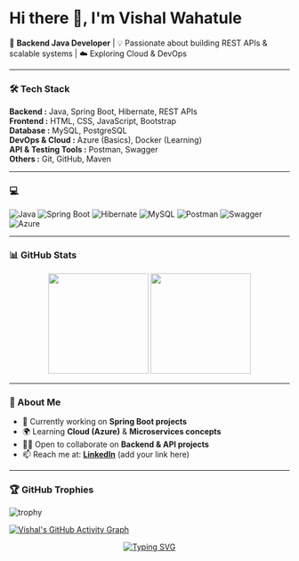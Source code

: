 # Hi there 👋, I'm Vishal Wahatule 

🚀 **Backend Java Developer** | 💡 Passionate about building REST APIs & scalable systems | ☁️ Exploring Cloud & DevOps  

---

### 🛠️ Tech Stack  

**Backend :** Java, Spring Boot, Hibernate, REST APIs  
**Frontend :** HTML, CSS, JavaScript, Bootstrap  
**Database :** MySQL, PostgreSQL  
**DevOps & Cloud :** Azure (Basics), Docker (Learning)  
**API & Testing Tools :** Postman, Swagger  
**Others :** Git, GitHub, Maven  

---

### 💻 
![Java](https://img.shields.io/badge/Java-ED8B00?style=for-the-badge&logo=openjdk&logoColor=white)
![Spring Boot](https://img.shields.io/badge/SpringBoot-6DB33F?style=for-the-badge&logo=springboot&logoColor=white)
![Hibernate](https://img.shields.io/badge/Hibernate-59666C?style=for-the-badge&logo=hibernate&logoColor=white)
![MySQL](https://img.shields.io/badge/MySQL-005C84?style=for-the-badge&logo=mysql&logoColor=white)
![Postman](https://img.shields.io/badge/Postman-FF6C37?style=for-the-badge&logo=postman&logoColor=white)
![Swagger](https://img.shields.io/badge/Swagger-85EA2D?style=for-the-badge&logo=swagger&logoColor=black)
![Azure](https://img.shields.io/badge/Microsoft_Azure-0089D6?style=for-the-badge&logo=microsoft-azure&logoColor=white)

---

### 📊 GitHub Stats  
<p align="center">
  <img src="https://github-readme-stats.vercel.app/api?username=vishal-wahatule-git&show_icons=true&theme=tokyonight" height="180px"/>
  <img src="https://github-readme-streak-stats.herokuapp.com/?user=vishal-wahatule-git&theme=tokyonight" height="180px"/>
</p>  

---

### 🌱 About Me  
- 🔭 Currently working on **Spring Boot projects**  
- 🌍 Learning **Cloud (Azure)** & **Microservices concepts**  
- 🧑‍💻 Open to collaborate on **Backend & API projects**  
- 📫 Reach me at: **[LinkedIn](https://www.linkedin.com/)** (add your link here)  

---

### 🏆 GitHub Trophies
![trophy](https://github-profile-trophy.vercel.app/?username=vishal-wahatule-git&theme=algolia&margin-w=10&margin-h=10&no-frame=true&column=6)

[![Vishal's GitHub Activity Graph](https://github-readme-activity-graph.vercel.app/graph?username=vishal-wahatule-git&theme=tokyo-night&hide_border=true&area=true&height=250)](https://github.com/ashutosh00710/github-readme-activity-graph)


<!--START_SECTION:waka-->

<p align="center">
  <a href="https://git.io/typing-svg">
    <img src="https://readme-typing-svg.demolab.com?font=Fira+Code&pause=1000&color=F75C7E&center=true&width=500&lines=Backend+Java+Developer;Spring+Boot+%7C+Hibernate+%7C+MySQL;API+Development+%26+Documentation;Always+Learning+New+Things!" alt="Typing SVG" />
  </a>
</p>
